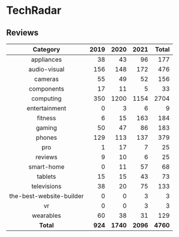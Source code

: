 # TechRadar

## Reviews

|         Category         |    2019 |     2020 |     2021 |    Total |
|:------------------------:|--------:|---------:|---------:|---------:|
|        appliances        |      38 |       43 |       96 |      177 |
|       audio-visual       |     156 |      148 |      172 |      476 |
|         cameras          |      55 |       49 |       52 |      156 |
|        components        |      17 |       11 |        5 |       33 |
|        computing         |     350 |     1200 |     1154 |     2704 |
|      entertainment       |       0 |        3 |        6 |        9 |
|         fitness          |       6 |       15 |      163 |      184 |
|          gaming          |      50 |       47 |       86 |      183 |
|          phones          |     129 |      113 |      137 |      379 |
|           pro            |       1 |       17 |        7 |       25 |
|         reviews          |       9 |       10 |        6 |       25 |
|        smart-home        |       0 |       11 |       57 |       68 |
|         tablets          |      15 |       15 |       43 |       73 |
|       televisions        |      38 |       20 |       75 |      133 |
| the-best-website-builder |       0 |        0 |        3 |        3 |
|            vr            |       0 |        0 |        3 |        3 |
|        wearables         |      60 |       38 |       31 |      129 |
|        **Total**         | **924** | **1740** | **2096** | **4760** |
